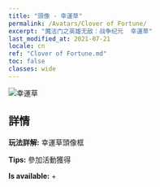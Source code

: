 ```yaml
---
title: "頭像 - 幸運草"
permalink: /Avatars/Clover of Fortune/
excerpt: "魔法门之英雄无敌：战争纪元  幸運草"
last_modified_at: 2021-07-21
locale: cn
ref: "Clover of Fortune.md"
toc: false
classes: wide
---
```

 ![幸運草](/images/a/avatarFrame_96.png)

## 詳情

 **玩法詳解:** 幸運草頭像框 

 **Tips:** 參加活動獲得 

 **Is available:**  + 

